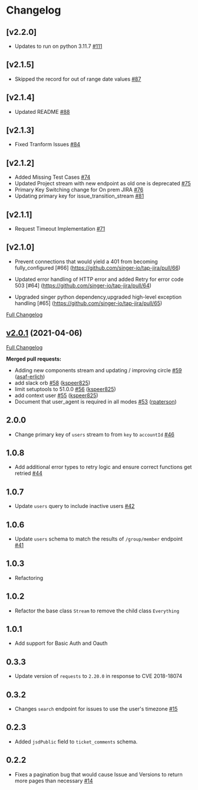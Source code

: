 # Changelog

## [v2.2.0]
  * Updates to run on python 3.11.7 [#111](https://github.com/singer-io/tap-jira/pull/111)
## [v2.1.5]
  * Skipped the record for out of range date values [#87](https://github.com/singer-io/tap-jira/pull/87)
## [v2.1.4]
  * Updated README [#88](https://github.com/singer-io/tap-jira/pull/88)
## [v2.1.3]
  * Fixed Tranform Issues [#84](https://github.com/singer-io/tap-jira/pull/84)
## [v2.1.2]
  * Added Missing Test Cases [#74](https://github.com/singer-io/tap-jira/pull/74)
  * Updated Project stream with new endpoint as old one is deprecated [#75](https://github.com/singer-io/tap-jira/pull/75)
  * Primary Key Switching change for On prem JIRA [#76](https://github.com/singer-io/tap-jira/pull/76)
  * Updating primary key for issue_transition_stream [#81](https://github.com/singer-io/tap-jira/pull/81)
## [v2.1.1]
  * Request Timeout Implementation [#71](https://github.com/singer-io/tap-jira/pull/71)
## [v2.1.0]
  * Prevent connections that would yield a 401 from becoming fully_configured [#66] (https://github.com/singer-io/tap-jira/pull/66)

  * Updated error handling of HTTP error and added Retry for error code 503 [#64] (https://github.com/singer-io/tap-jira/pull/64)

  * Upgraded singer python dependency,upgraded high-level exception handling [#65] (https://github.com/singer-io/tap-jira/pull/65)

[Full Changelog](https://github.com/singer-io/tap-jira/compare/v2.0.0...v2.0.1)

## [v2.0.1](https://github.com/singer-io/tap-jira/tree/v2.0.1) (2021-04-06)

[Full Changelog](https://github.com/singer-io/tap-jira/compare/v2.0.0...v2.0.1)

**Merged pull requests:**

- Adding new components stream and updating / improving circle [\#59](https://github.com/singer-io/tap-jira/pull/59) ([asaf-erlich](https://github.com/asaf-erlich))
- add slack orb [\#58](https://github.com/singer-io/tap-jira/pull/58) ([kspeer825](https://github.com/kspeer825))
- limit setuptools to 51.0.0 [\#56](https://github.com/singer-io/tap-jira/pull/56) ([kspeer825](https://github.com/kspeer825))
- add context user [\#55](https://github.com/singer-io/tap-jira/pull/55) ([kspeer825](https://github.com/kspeer825))
- Document that user\_agent is required in all modes [\#53](https://github.com/singer-io/tap-jira/pull/53) ([rpaterson](https://github.com/rpaterson))

## 2.0.0
  * Change primary key of `users` stream to from `key` to `accountId` [#46](https://github.com/singer-io/tap-jira/pull/46)

## 1.0.8
  * Add additional error types to retry logic and ensure correct functions get retried [#44](https://github.com/singer-io/tap-jira/pull/44)

## 1.0.7
  * Update `users` query to include inactive users [#42](https://github.com/singer-io/tap-jira/pull/42)

## 1.0.6
  * Update `users` schema to match the results of `/group/member` endpoint [#41](https://github.com/singer-io/tap-jira/pull/41)

## 1.0.3
  * Refactoring

## 1.0.2
  * Refactor the base class `Stream` to remove the child class `Everything`

## 1.0.1
  * Add support for Basic Auth and Oauth

## 0.3.3
  * Update version of `requests` to `2.20.0` in response to CVE 2018-18074

## 0.3.2
  * Changes `search` endpoint for issues to use the user's timezone [#15](https://github.com/singer-io/tap-jira/pull/15)

## 0.2.3
  * Added `jsdPublic` field to `ticket_comments` schema.

## 0.2.2
  * Fixes a pagination bug that would cause Issue and Versions to return more pages than necessary [#14](https://github.com/singer-io/tap-jira/pull/14)
